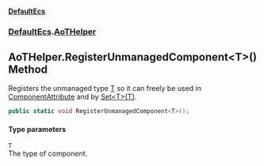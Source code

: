#### [DefaultEcs](./index.md 'index')
### [DefaultEcs](./DefaultEcs.md 'DefaultEcs').[AoTHelper](./DefaultEcs-AoTHelper.md 'DefaultEcs.AoTHelper')
## AoTHelper.RegisterUnmanagedComponent&lt;T&gt;() Method
Registers the unmanaged type [T](#DefaultEcs-AoTHelper-RegisterUnmanagedComponent-T-()-T 'DefaultEcs.AoTHelper.RegisterUnmanagedComponent&lt;T&gt;().T') so it can freely be used in [ComponentAttribute](./DefaultEcs-System-ComponentAttribute.md 'DefaultEcs.System.ComponentAttribute') and by [Set&lt;T&gt;(T)](./DefaultEcs-Command-EntityRecord-Set-T-(T).md 'DefaultEcs.Command.EntityRecord.Set&lt;T&gt;(T)').  
```csharp
public static void RegisterUnmanagedComponent<T>();
```
#### Type parameters
<a name='DefaultEcs-AoTHelper-RegisterUnmanagedComponent-T-()-T'></a>
`T`  
The type of component.  
  

